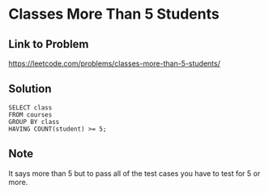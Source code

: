 # Classes More Than 5 Students

## Link to Problem
https://leetcode.com/problems/classes-more-than-5-students/

## Solution
```
SELECT class
FROM courses
GROUP BY class
HAVING COUNT(student) >= 5;
```

## Note
It says more than 5 but to pass all of the test cases you have to test for 5 or more.
